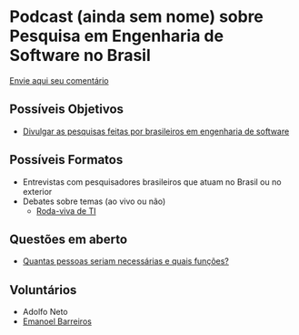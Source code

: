 # Podcast (ainda sem nome) sobre Pesquisa em Engenharia de Software no Brasil

[Envie aqui seu comentário](https://github.com/adolfont/podcast_es/issues/1)

## Possíveis Objetivos

- [Divulgar as pesquisas feitas por brasileiros em engenharia de software](https://twitter.com/gustavopinto/status/1251236532620611584)


## Possíveis Formatos

- Entrevistas com pesquisadores brasileiros que atuam no Brasil ou no exterior
- Debates sobre temas (ao vivo ou não)
  - [Roda-viva de TI](https://twitter.com/1danilo/status/1251893146054807553)
  
## Questões em aberto

 - [Quantas pessoas seriam necessárias e quais funções?](https://twitter.com/leofernandesmo/status/1251888287209398272)
 
 ## Voluntários
 
 - Adolfo Neto
 - [Emanoel Barreiros](https://twitter.com/ebarreiros/status/1251296952442146818)
